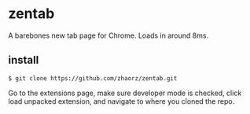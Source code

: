 # zentab

A barebones new tab page for Chrome. Loads in around 8ms.

## install

```
$ git clone https://github.com/zhaorz/zentab.git
```

Go to the extensions page, make sure developer mode is checked, click load
unpacked extension, and navigate to where you cloned the repo.
